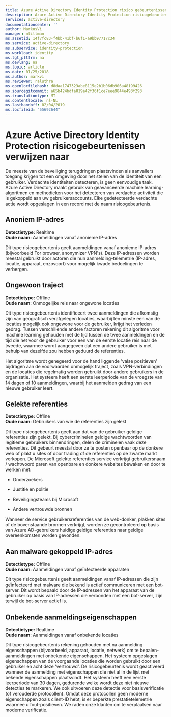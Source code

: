 ```yaml
---
title: Azure Active Directory Identity Protection risico gebeurtenissen-verwijzing | Microsoft Docs
description: Azure Active Directory Identity Protection risicogebeurtenissen naar verwijzen.
services: active-directory
documentationcenter: ''
author: MarkusVi
manager: mtillman
ms.assetid: 14f7fc83-f4bb-41bf-b6f1-a9bb97717c34
ms.service: active-directory
ms.subservice: identity-protection
ms.workload: identity
ms.tgt_pltfrm: na
ms.devlang: na
ms.topic: article
ms.date: 01/25/2018
ms.author: markvi
ms.reviewer: raluthra
ms.openlocfilehash: d8daa1747323abe8115e2b1b06db906a48199426
ms.sourcegitcommit: a65b424bdfa019a42f36f1ce7eee9844e493f293
ms.translationtype: MT
ms.contentlocale: nl-NL
ms.lasthandoff: 02/04/2019
ms.locfileid: "55692644"
---
```

# <a name="azure-active-directory-identity-protection-risk-events-reference"></a>Azure Active Directory Identity Protection risicogebeurtenissen verwijzen naar

De meeste van de beveiliging terugdringen plaatsvinden als aanvallers toegang krijgen tot een omgeving door het stelen van de identiteit van een gebruiker. Verdachte identiteiten detecteren, is geen eenvoudige taak. Azure Active Directory maakt gebruik van geavanceerde machine learning-algoritmen en methodieken voor het detecteren van verdachte activiteit die is gekoppeld aan uw gebruikersaccounts. Elke gedetecteerde verdachte actie wordt opgeslagen in een record met de naam risicogebeurtenis.


## <a name="anonymous-ip-address"></a>Anoniem IP-adres

**Detectietype:** Realtime  
**Oude naam:** Aanmeldingen vanaf anonieme IP-adres


Dit type risicogebeurtenis geeft aanmeldingen vanaf anonieme IP-adres (bijvoorbeeld Tor browser, anonymizer VPN's).
Deze IP-adressen worden meestal gebruikt door actoren die hun aanmelding-telemetrie (IP-adres, locatie, apparaat, enzovoort) voor mogelijk kwade bedoelingen te verbergen.


## <a name="atypical-travel"></a>Ongewoon traject

**Detectietype:** Offline  
**Oude naam:** Onmogelijke reis naar ongewone locaties


Dit type risicogebeurtenis identificeert twee aanmeldingen die afkomstig zijn van geografisch verafgelegen locaties, waarbij ten minste een van de locaties mogelijk ook ongewone voor de gebruiker, krijgt het verleden gedrag. Tussen verschillende andere factoren rekening dit algoritme voor machine learning gehouden met de tijd tussen de twee aanmeldingen en de tijd die het voor de gebruiker voor een van de eerste locatie reis naar de tweede, waarmee wordt aangegeven dat een andere gebruiker is met behulp van dezelfde zou hebben geduurd de referenties.

Het algoritme wordt genegeerd voor de hand liggende 'valse positieven' bijdragen aan de voorwaarden onmogelijk traject, zoals VPN-verbindingen en de locaties die regelmatig worden gebruikt door andere gebruikers in de organisatie. Het systeem heeft een eerste leerperiode van de vroegste van 14 dagen of 10 aanmeldingen, waarbij het aanmelden gedrag van een nieuwe gebruiker leert.


## <a name="leaked-credentials"></a>Gelekte referenties

**Detectietype:** Offline  
**Oude naam:** Gebruikers van wie de referenties zijn gelekt


Dit type risicogebeurtenis geeft aan dat van de gebruiker geldige referenties zijn gelekt.
Bij cybercriminelen geldige wachtwoorden van legitieme gebruikers binnendringen, delen de criminelen vaak deze referenties. Dit gebeurt meestal door ze te posten openbaar op de donkere web of plakt u sites of door trading of de referenties op de zwarte markt verkopen. De Microsoft gelekte referenties service verkrijgt gebruikersnaam / wachtwoord paren van openbare en donkere websites bewaken en door te werken met:

- Onderzoekers

- Justitie en politie

- Beveiligingsteams bij Microsoft

- Andere vertrouwde bronnen

Wanneer de service gebruikersreferenties van de web-donker, plakken sites of de bovenstaande bronnen verkrijgt, worden ze gecontroleerd op basis van Azure AD-gebruikers huidige geldige referenties naar geldige overeenkomsten worden gevonden.


## <a name="malware-linked-ip-address"></a>Aan malware gekoppeld IP-adres

**Detectietype:** Offline  
**Oude naam:** Aanmeldingen vanaf geïnfecteerde apparaten


Dit type risicogebeurtenis geeft aanmeldingen vanaf IP-adressen die zijn geïnfecteerd met malware die bekend is actief communiceren met een bot-server. Dit wordt bepaald door de IP-adressen van het apparaat van de gebruiker op basis van IP-adressen die verbonden met een bot-server, zijn terwijl de bot-server actief is.


## <a name="unfamiliar-sign-in-properties"></a>Onbekende aanmeldingseigenschappen

**Detectietype:** Realtime  
**Oude naam:** Aanmeldingen vanaf onbekende locaties

Dit type risicogebeurtenis rekening gehouden met na aanmelding eigenschappen (bijvoorbeeld, apparaat, locatie, netwerk) om te bepalen-aanmeldingen met onbekende eigenschappen. Het systeem opgeslagen eigenschappen van de voorgaande locaties die worden gebruikt door een gebruiker en acht deze 'vertrouwd'. De risicogebeurtenis wordt geactiveerd wanneer de aanmelding met eigenschappen die niet al in de lijst met bekende eigenschappen plaatsvindt. Het systeem heeft een eerste leerperiode van 30 dagen, gedurende welke wordt deze niet nieuwe detecties te markeren.
We ook uitvoeren deze detectie voor basisverificatie (of verouderde protocollen). Omdat deze protocollen geen moderne eigenschappen zoals client-ID hebt, is er beperkte prestatietelemetrie waarmee u fout-positieven. We raden onze klanten om te verplaatsen naar moderne verificatie.

